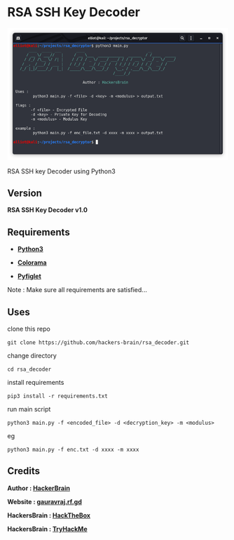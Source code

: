 # RSA SSH Key Decoder
![rsa ssh key decoder](https://github.com/hackers-brain/rsa_decoder/blob/master/rsa_decryptor.png)

RSA SSH key Decoder using Python3
## Version
**RSA SSH Key Decoder v1.0**
## Requirements
* **[Python3](https://www.python.org/downloads/)**

* **[Colorama](https://pypi.org/project/colorama/)**

* **[Pyfiglet](https://pypi.org/project/pyfiglet/0.7/)**

Note : Make sure all requirements are satisfied...

## Uses
clone this repo
```
git clone https://github.com/hackers-brain/rsa_decoder.git
```
change directory
```
cd rsa_decoder
```
install requirements
```
pip3 install -r requirements.txt
```
run main script
```
python3 main.py -f <encoded_file> -d <decryption_key> -m <modulus>
```
eg
```
python3 main.py -f enc.txt -d xxxx -m xxxx
```

## Credits
**Author : [HackerBrain](https://github.com/hackers-brain/)**

**Website : [gauravraj.rf.gd](http://gauravraj.rf.gd/)**

**HackersBrain : [HackTheBox](https://www.hackthebox.eu/profile/303514)**

**HackersBrain : [TryHackMe](https://tryhackme.com/p/hackersbrain)**
